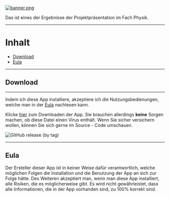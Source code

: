 [![banner.png](https://i.postimg.cc/hGqQ8JK4/banner.png)](https://postimg.cc/ts2gp418)

Das ist eines der Ergebnisse der Projektpräsentation im Fach Physik.


---

# Inhalt

- [Download](#download)
- [Eula](#eula)

---

## Download

---

Indem ich diese App installiere, akzeptiere ich die Nutzungsbedienungen, welche man in der [Eula](#eula) nachlesen kann.

Klicke [hier](https://github.com/Jochengehtab/PP-Landwirtschaft/releases/download/First/Projektprasentation.apk "download") zum Downloaden der App. Sie brauchen allerdings __keine__ Sorgen machen, ob diese Datei einen Virus enthält. Wenn Sie sicher versichern wollen, können Sie sich gerne im Source - Code umschauen.

![GitHub release (by tag)](https://img.shields.io/github/downloads/Jochengehtab/PP-Landwirtschaft/First/total?style=for-the-badge)

---

## Eula

Der Ersteller dieser App ist in keiner Weise dafür verantwortlich, welche möglichen Folgen die Installation und die Benutzung der App an sich zur Folge hätte. Des Weiteren akzeptiert man, wenn man diese App installiert, alle Risiken, die es möglicherweise gibt. Es wird nicht gewährleistet, dass alle Informationen, die in der App vorhanden sind, zu 100% korrekt sind.
